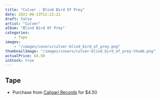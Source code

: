 ```yaml
---
title: "Culver - Blind Bird Of Prey"
date: 2021-06-13T12:22:21
draft: false
artist: "Culver"
album: "Blind Bird Of Prey"
categories:
    - Tape
images:
    - "/images/covers/culver-blind_bird_of_prey.png"
thumbnailImage: "/images/covers/culver-blind_bird_of_prey-thumb.png"
actualPrice: $4.50
inStock: true
---
```


## Tape
* Purchase from [Caligari Records](https://caligarirecords.storenvy.com/products/29420371-culver-blind-bird-of-prey) for $4.50
